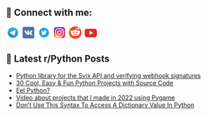 ## 🔎 Connect with me:
[<img src="https://github.com/bullbesh/bullbesh/blob/main/images/Telegram.png" width="32" height="32" />](https://t.me/bullbesh)
[<img src="https://github.com/bullbesh/bullbesh/blob/main/images/VK.png" width="32" height="32" />](https://vk.com/bullbesh)
[<img src="https://github.com/bullbesh/bullbesh/blob/main/images/Twitter.png" width="32" height="32" />](https://twitter.com/bullbesh1)
[<img src="https://github.com/bullbesh/bullbesh/blob/main/images/Instagram.png" width="32" height="32" />](https://www.instagram.com/bullbesh)
[<img src="https://github.com/bullbesh/bullbesh/blob/main/images/Reddit.png" width="32" height="32" />](https://www.reddit.com/user/bullbesh)
[<img src="https://github.com/bullbesh/bullbesh/blob/main/images/YouTube.png" width="32" height="32" />](https://www.youtube.com/channel/UCtfjRs6uzgq5mfm8S06WTcg)

## 📕 Latest r/Python Posts
<!-- BLOG-POST-LIST:START -->
- [Python library for the Svix API and verifying webhook signatures](https://www.reddit.com/r/Python/comments/10052uu/python_library_for_the_svix_api_and_verifying/)
- [30 Cool, Easy &amp; Fun Python Projects with Source Code](https://www.reddit.com/r/Python/comments/1002u44/30_cool_easy_fun_python_projects_with_source_code/)
- [Eel Python?](https://www.reddit.com/r/Python/comments/10021de/eel_python/)
- [Video about projects that I made in 2022 using Pygame](https://www.reddit.com/r/Python/comments/zzzhzv/video_about_projects_that_i_made_in_2022_using/)
- [Don’t Use This Syntax To Access A Dictionary Value In Python](https://www.reddit.com/r/Python/comments/zzxdoi/dont_use_this_syntax_to_access_a_dictionary_value/)
<!-- BLOG-POST-LIST:END -->
